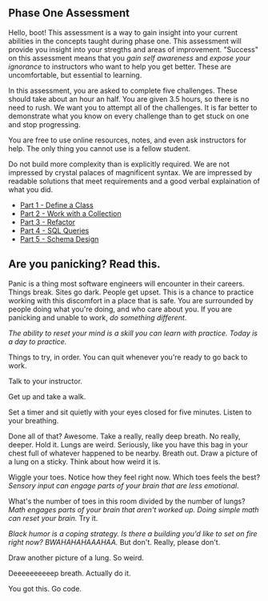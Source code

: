 ## Phase One Assessment

Hello, boot! This assessment is a way to gain insight into your current abilities in the concepts taught during phase one. This assessment will provide you insight into your stregths and areas of improvement. "Success" on this assessment means that you *gain self awareness* and *expose your ignorance* to instructors who want to help you get better. These are uncomfortable, but essential to learning.

In this assessment, you are asked to complete five challenges. These should take about an hour an half. You are given 3.5 hours, so there is no need to rush. We want you to attempt all of the challenges. It is far better to demonstrate what you know on every challenge than to get stuck on one and stop progressing.

You are free to use online resources, notes, and even ask instructors for help. The only thing you cannot use is a fellow student.

Do not build more complexity than is explicitly required. We are not impressed by crystal palaces of magnificent syntax. We are impressed by readable solutions that meet requirements and a good verbal explaination of what you did.

- [Part 1 - Define a Class](part-1/)
- [Part 2 - Work with a Collection](part-2/)
- [Part 3 - Refactor](part-3/)
- [Part 4 - SQL Queries](part-4/)
- [Part 5 - Schema Design](part-5/)


## Are you panicking? Read this.

Panic is a thing most software engineers will encounter in their careers. Things break. Sites go dark. People get upset. This is a chance to practice working with this discomfort in a place that is safe. You are surrounded by people doing what you're doing, and who care about you. If you are panicking and unable to work, *do something different*.

*The ability to reset your mind is a skill you can learn with practice. Today is a day to practice.*

Things to try, in order. You can quit whenever you're ready to go back to work.

Talk to your instructor.

Get up and take a walk.

Set a timer and sit quietly with your eyes closed for five minutes. Listen to your breathing.

Done all of that? Awesome. Take a really, really deep breath. No really, deeper. Hold it. Lungs are weird. Seriously, like you have this bag in your chest full of whatever happened to be nearby. Breath out. Draw a picture of a lung on a sticky. Think about how weird it is.

Wiggle your toes. Notice how they feel right now. Which toes feels the best? *Sensory input can engage parts of your brain that are less emotional*.

What's the number of toes in this room divided by the number of lungs? *Math engages parts of your brain that aren't worked up. Doing simple math can reset your brain.* Try it.

*Black humor is a coping strategy. Is there a building you'd like to set on fire right now? BWAHAHAHAAAHAA.* But don't. Really, please don't.  

Draw another picture of a lung. So weird.

Deeeeeeeeeep breath. Actually do it.

You got this. Go code.
